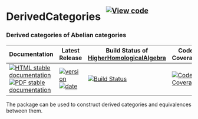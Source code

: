 <!-- BEGIN HEADER -->
# DerivedCategories&ensp;<sup><sup>[![View code][code-img]][code-url]</sup></sup>

### Derived categories of Abelian categories

| Documentation | Latest Release | Build Status of [HigherHomologicalAlgebra](/../../) | Code Coverage |
| ------------- | -------------- | ------------ | ------------- |
| [![HTML stable documentation][html-img]][html-url] [![PDF stable documentation][pdf-img]][pdf-url] | [![version][version-img]][version-url] [![date][date-img]][date-url] | [![Build Status][tests-img]][tests-url] | [![Code Coverage][codecov-img]][codecov-url] |

<!-- END HEADER -->

The package can be used to construct derived categories and equivalences between them.

<!-- BEGIN FOOTER -->
[html-img]: https://img.shields.io/badge/🔗%20HTML-stable-blue.svg
[html-url]: https://homalg-project.github.io/HigherHomologicalAlgebra/DerivedCategories/doc/chap0_mj.html

[pdf-img]: https://img.shields.io/badge/🔗%20PDF-stable-blue.svg
[pdf-url]: https://homalg-project.github.io/HigherHomologicalAlgebra/DerivedCategories/download_pdf.html

[version-img]: https://img.shields.io/endpoint?url=https://homalg-project.github.io/HigherHomologicalAlgebra/DerivedCategories/badge_version.json&label=🔗%20version&color=yellow
[version-url]: https://homalg-project.github.io/HigherHomologicalAlgebra/DerivedCategories/view_release.html

[date-img]: https://img.shields.io/endpoint?url=https://homalg-project.github.io/HigherHomologicalAlgebra/DerivedCategories/badge_date.json&label=🔗%20released%20on&color=yellow
[date-url]: https://homalg-project.github.io/HigherHomologicalAlgebra/DerivedCategories/view_release.html

[tests-img]: https://github.com/homalg-project/HigherHomologicalAlgebra/workflows/Tests/badge.svg?branch=master
[tests-url]: https://github.com/homalg-project/HigherHomologicalAlgebra/actions?query=workflow%3ATests+branch%3Amaster

[codecov-img]: https://codecov.io/gh/homalg-project/HigherHomologicalAlgebra/branch/master/graph/badge.svg?flag=DerivedCategories
[codecov-url]: https://codecov.io/gh/homalg-project/HigherHomologicalAlgebra/tree/master/DerivedCategories

[code-img]: https://img.shields.io/badge/-View%20code-blue?logo=github
[code-url]: https://github.com/homalg-project/HigherHomologicalAlgebra/tree/master/DerivedCategories#top
<!-- END FOOTER -->
